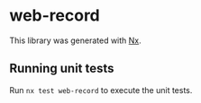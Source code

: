 # web-record

This library was generated with [Nx](https://nx.dev).

## Running unit tests

Run `nx test web-record` to execute the unit tests.
